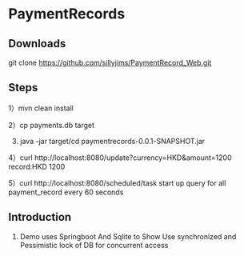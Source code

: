 # PaymentRecords

## Downloads

git clone https://github.com/sillyjims/PaymentRecord_Web.git

## Steps

1）mvn clean install

2）cp payments.db target

3) java -jar target/cd paymentrecords-0.0.1-SNAPSHOT.jar

4）curl http://localhost:8080/update?currency=HKD&amount=1200
   record:HKD 1200

5）curl http://localhost:8080/scheduled/task
   start up query for all payment_record  every 60 seconds


## Introduction

1) Demo uses Springboot And Sqlite to Show 
   Use synchronized and Pessimistic  lock of DB for  concurrent access 
